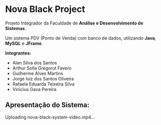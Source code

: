 # Nova Black Project
Projeto Integrador da Faculdade de <strong>Análise e Desenvolvimento de Sistemas</strong>.

Um sistema PDV (Ponto de Venda) com banco de dados, utilizando <strong>Java</strong>, <strong>MySQL</strong> e <strong>JFrame</strong>.

<p>
<strong>Integrantes: </strong> <br>
    <ul>
        <li>Alan Silva dos Santos</li>
        <li>Arthur Solla Gregorut Favero</li>
        <li>Guilherme Alves Martins</li>
        <li>Jorge luiz dos Santos Oliveira</li>
        <li>Rafaela Eduarda Teixeira Silva</li>
        <li>Vinicius Gava Pereira</li>
    </ul>

</p>

## Apresentação do Sistema:

<div>
  
Uploading nova-black-system-video.mp4…

</div>
